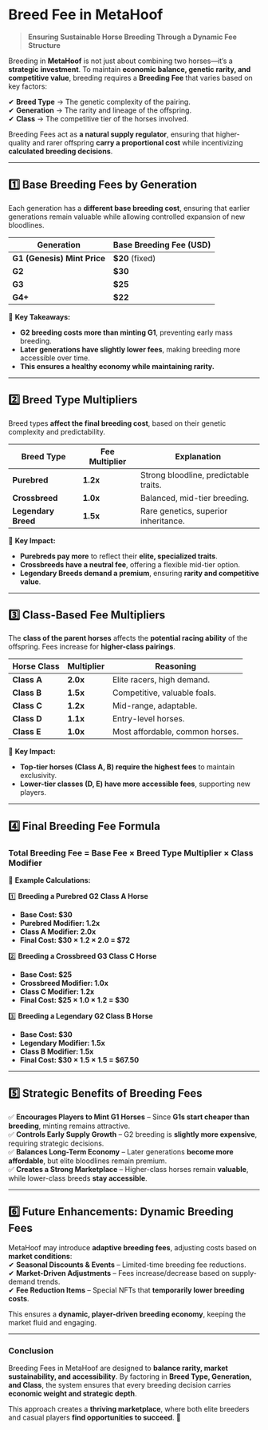# Breed Fee in MetaHoof <!-- {docsify-ignore} -->

> **Ensuring Sustainable Horse Breeding Through a Dynamic Fee Structure**

Breeding in **MetaHoof** is not just about combining two horses—it’s a **strategic investment**. To maintain **economic balance, genetic rarity, and competitive value**, breeding requires a **Breeding Fee** that varies based on key factors:

✔ **Breed Type** → The genetic complexity of the pairing.  
✔ **Generation** → The rarity and lineage of the offspring.  
✔ **Class** → The competitive tier of the horses involved.

Breeding Fees act as **a natural supply regulator**, ensuring that higher-quality and rarer offspring **carry a proportional cost** while incentivizing **calculated breeding decisions**.

---

## **1️⃣ Base Breeding Fees by Generation**

Each generation has a **different base breeding cost**, ensuring that earlier generations remain valuable while allowing controlled expansion of new bloodlines.

| **Generation** | **Base Breeding Fee (USD)** |
|--------------|------------------|
| **G1 (Genesis) Mint Price** | **$20** (fixed) |
| **G2** | **$30** |
| **G3** | **$25** |
| **G4+** | **$22** |

📌 **Key Takeaways:**
- **G2 breeding costs more than minting G1**, preventing early mass breeding.
- **Later generations have slightly lower fees**, making breeding more accessible over time.
- **This ensures a healthy economy while maintaining rarity.**

---

## **2️⃣ Breed Type Multipliers**

Breed types **affect the final breeding cost**, based on their genetic complexity and predictability.

| **Breed Type** | **Fee Multiplier** | **Explanation** |
|--------------|------------|----------------------------------|
| **Purebred** | **1.2x** | Strong bloodline, predictable traits. |
| **Crossbreed** | **1.0x** | Balanced, mid-tier breeding. |
| **Legendary Breed** | **1.5x** | Rare genetics, superior inheritance. |

📌 **Key Impact:**
- **Purebreds pay more** to reflect their **elite, specialized traits**.
- **Crossbreeds have a neutral fee**, offering a flexible mid-tier option.
- **Legendary Breeds demand a premium**, ensuring **rarity and competitive value**.

---

## **3️⃣ Class-Based Fee Multipliers**

The **class of the parent horses** affects the **potential racing ability** of the offspring. Fees increase for **higher-class pairings**.

| **Horse Class** | **Multiplier** | **Reasoning** |
|--------------|------------|----------------------------------|
| **Class A** | **2.0x** | Elite racers, high demand. |
| **Class B** | **1.5x** | Competitive, valuable foals. |
| **Class C** | **1.2x** | Mid-range, adaptable. |
| **Class D** | **1.1x** | Entry-level horses. |
| **Class E** | **1.0x** | Most affordable, common horses. |

📌 **Key Impact:**
- **Top-tier horses (Class A, B) require the highest fees** to maintain exclusivity.
- **Lower-tier classes (D, E) have more accessible fees**, supporting new players.

---

## **4️⃣ Final Breeding Fee Formula**

### **Total Breeding Fee = Base Fee × Breed Type Multiplier × Class Modifier**

📌 **Example Calculations:**

1️⃣ **Breeding a Purebred G2 Class A Horse**
- **Base Cost: $30**
- **Purebred Modifier: 1.2x**
- **Class A Modifier: 2.0x**
- **Final Cost: $30 × 1.2 × 2.0 = $72**

2️⃣ **Breeding a Crossbreed G3 Class C Horse**
- **Base Cost: $25**
- **Crossbreed Modifier: 1.0x**
- **Class C Modifier: 1.2x**
- **Final Cost: $25 × 1.0 × 1.2 = $30**

3️⃣ **Breeding a Legendary G2 Class B Horse**
- **Base Cost: $30**
- **Legendary Modifier: 1.5x**
- **Class B Modifier: 1.5x**
- **Final Cost: $30 × 1.5 × 1.5 = $67.50**

---

## **5️⃣ Strategic Benefits of Breeding Fees**

✅ **Encourages Players to Mint G1 Horses** – Since **G1s start cheaper than breeding**, minting remains attractive.  
✅ **Controls Early Supply Growth** – G2 breeding is **slightly more expensive**, requiring strategic decisions.  
✅ **Balances Long-Term Economy** – Later generations **become more affordable**, but elite bloodlines remain premium.  
✅ **Creates a Strong Marketplace** – Higher-class horses remain **valuable**, while lower-class breeds **stay accessible**.

---

## **6️⃣ Future Enhancements: Dynamic Breeding Fees**

MetaHoof may introduce **adaptive breeding fees**, adjusting costs based on **market conditions**:  
✔ **Seasonal Discounts & Events** – Limited-time breeding fee reductions.  
✔ **Market-Driven Adjustments** – Fees increase/decrease based on supply-demand trends.  
✔ **Fee Reduction Items** – Special NFTs that **temporarily lower breeding costs**.

This ensures a **dynamic, player-driven breeding economy**, keeping the market fluid and engaging.

---

### **Conclusion**

Breeding Fees in MetaHoof are designed to **balance rarity, market sustainability, and accessibility**. By factoring in **Breed Type, Generation, and Class**, the system ensures that every breeding decision carries **economic weight and strategic depth**.

This approach creates a **thriving marketplace**, where both elite breeders and casual players **find opportunities to succeed**. 🚀  